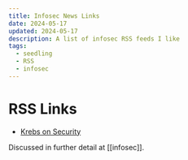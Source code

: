 ```yaml
---
title: Infosec News Links
date: 2024-05-17
updated: 2024-05-17
description: A list of infosec RSS feeds I like
tags:
  - seedling
  - RSS
  - infosec
---
```

# RSS Links 
- [Krebs on Security](https://krebsonsecurity.com/feed/)

Discussed in further detail at [[infosec]].